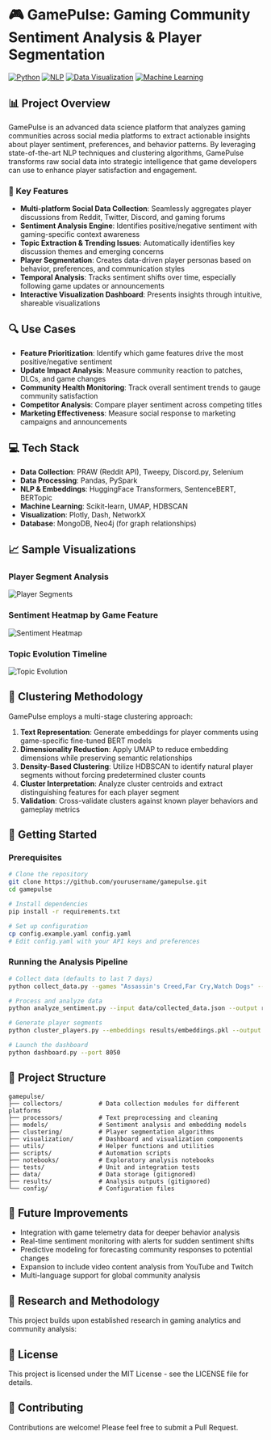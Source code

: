 # 🎮 GamePulse: Gaming Community Sentiment Analysis & Player Segmentation

[![Python](https://img.shields.io/badge/Python-3.9%2B-blue)](https://www.python.org/)
[![NLP](https://img.shields.io/badge/NLP-HuggingFace-yellow)](https://huggingface.co/)
[![Data Visualization](https://img.shields.io/badge/Visualization-Plotly-green)](https://plotly.com/)
[![Machine Learning](https://img.shields.io/badge/ML-scikit--learn-orange)](https://scikit-learn.org/)



## 📊 Project Overview

GamePulse is an advanced data science platform that analyzes gaming communities across social media platforms to extract actionable insights about player sentiment, preferences, and behavior patterns. By leveraging state-of-the-art NLP techniques and clustering algorithms, GamePulse transforms raw social data into strategic intelligence that game developers can use to enhance player satisfaction and engagement.

### 🎯 Key Features

- **Multi-platform Social Data Collection**: Seamlessly aggregates player discussions from Reddit, Twitter, Discord, and gaming forums
- **Sentiment Analysis Engine**: Identifies positive/negative sentiment with gaming-specific context awareness
- **Topic Extraction & Trending Issues**: Automatically identifies key discussion themes and emerging concerns
- **Player Segmentation**: Creates data-driven player personas based on behavior, preferences, and communication styles
- **Temporal Analysis**: Tracks sentiment shifts over time, especially following game updates or announcements
- **Interactive Visualization Dashboard**: Presents insights through intuitive, shareable visualizations

## 🔍 Use Cases

- **Feature Prioritization**: Identify which game features drive the most positive/negative sentiment
- **Update Impact Analysis**: Measure community reaction to patches, DLCs, and game changes
- **Community Health Monitoring**: Track overall sentiment trends to gauge community satisfaction
- **Competitor Analysis**: Compare player sentiment across competing titles
- **Marketing Effectiveness**: Measure social response to marketing campaigns and announcements

## 💻 Tech Stack

- **Data Collection**: PRAW (Reddit API), Tweepy, Discord.py, Selenium
- **Data Processing**: Pandas, PySpark
- **NLP & Embeddings**: HuggingFace Transformers, SentenceBERT, BERTopic
- **Machine Learning**: Scikit-learn, UMAP, HDBSCAN
- **Visualization**: Plotly, Dash, NetworkX
- **Database**: MongoDB, Neo4j (for graph relationships)

## 📈 Sample Visualizations

### Player Segment Analysis
![Player Segments](https://via.placeholder.com/600x400/5D69B1/FFFFFF/?text=Player+Segments)

### Sentiment Heatmap by Game Feature
![Sentiment Heatmap](https://via.placeholder.com/600x400/5D69B1/FFFFFF/?text=Sentiment+Heatmap)

### Topic Evolution Timeline
![Topic Evolution](https://via.placeholder.com/600x400/5D69B1/FFFFFF/?text=Topic+Evolution)

## 🧠 Clustering Methodology

GamePulse employs a multi-stage clustering approach:

1. **Text Representation**: Generate embeddings for player comments using game-specific fine-tuned BERT models
2. **Dimensionality Reduction**: Apply UMAP to reduce embedding dimensions while preserving semantic relationships
3. **Density-Based Clustering**: Utilize HDBSCAN to identify natural player segments without forcing predetermined cluster counts
4. **Cluster Interpretation**: Analyze cluster centroids and extract distinguishing features for each player segment
5. **Validation**: Cross-validate clusters against known player behaviors and gameplay metrics

## 🚀 Getting Started

### Prerequisites
```bash
# Clone the repository
git clone https://github.com/yourusername/gamepulse.git
cd gamepulse

# Install dependencies
pip install -r requirements.txt

# Set up configuration
cp config.example.yaml config.yaml
# Edit config.yaml with your API keys and preferences
```

### Running the Analysis Pipeline
```bash
# Collect data (defaults to last 7 days)
python collect_data.py --games "Assassin's Creed,Far Cry,Watch Dogs" --days 7

# Process and analyze data
python analyze_sentiment.py --input data/collected_data.json --output results/

# Generate player segments
python cluster_players.py --embeddings results/embeddings.pkl --output results/

# Launch the dashboard
python dashboard.py --port 8050
```

## 📁 Project Structure

```
gamepulse/
├── collectors/          # Data collection modules for different platforms
├── processors/          # Text preprocessing and cleaning
├── models/              # Sentiment analysis and embedding models
├── clustering/          # Player segmentation algorithms
├── visualization/       # Dashboard and visualization components
├── utils/               # Helper functions and utilities
├── scripts/             # Automation scripts
├── notebooks/           # Exploratory analysis notebooks
├── tests/               # Unit and integration tests
├── data/                # Data storage (gitignored)
├── results/             # Analysis outputs (gitignored)
└── config/              # Configuration files
```

## 🔮 Future Improvements

- Integration with game telemetry data for deeper behavior analysis
- Real-time sentiment monitoring with alerts for sudden sentiment shifts
- Predictive modeling for forecasting community responses to potential changes
- Expansion to include video content analysis from YouTube and Twitch
- Multi-language support for global community analysis

## 📝 Research and Methodology

This project builds upon established research in gaming analytics and community analysis:



## 📄 License

This project is licensed under the MIT License - see the LICENSE file for details.

## 🤝 Contributing

Contributions are welcome! Please feel free to submit a Pull Request.
